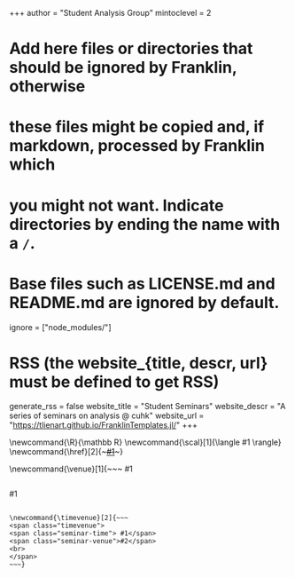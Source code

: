 <!--
Add here global page variables to use throughout your website.
-->
+++
author = "Student Analysis Group"
mintoclevel = 2

# Add here files or directories that should be ignored by Franklin, otherwise
# these files might be copied and, if markdown, processed by Franklin which
# you might not want. Indicate directories by ending the name with a `/`.
# Base files such as LICENSE.md and README.md are ignored by default.
ignore = ["node_modules/"]

# RSS (the website_{title, descr, url} must be defined to get RSS)
generate_rss = false
website_title = "Student Seminars"
website_descr = "A series of seminars on analysis @ cuhk"
website_url   = "https://tlienart.github.io/FranklinTemplates.jl/"
+++

<!--
Add here global latex commands to use throughout your pages.
-->
\newcommand{\R}{\mathbb R}
\newcommand{\scal}[1]{\langle #1 \rangle}
\newcommand{\href}[2]{~~~<a href="!#2" target="_blank">#1</a>~~~}

\newcommand{\venue}[1]{~~~
<span class="seminar-venue-desktop">#1</span>
~~~
~~~
<span class="seminar-venue-mobile">#1</span>
~~~}

\newcommand{\timevenue}[2]{~~~
<span class="timevenue">
<span class="seminar-time"> #1</span> 
<span class="seminar-venue">#2</span>
<br>
</span> 
~~~}
